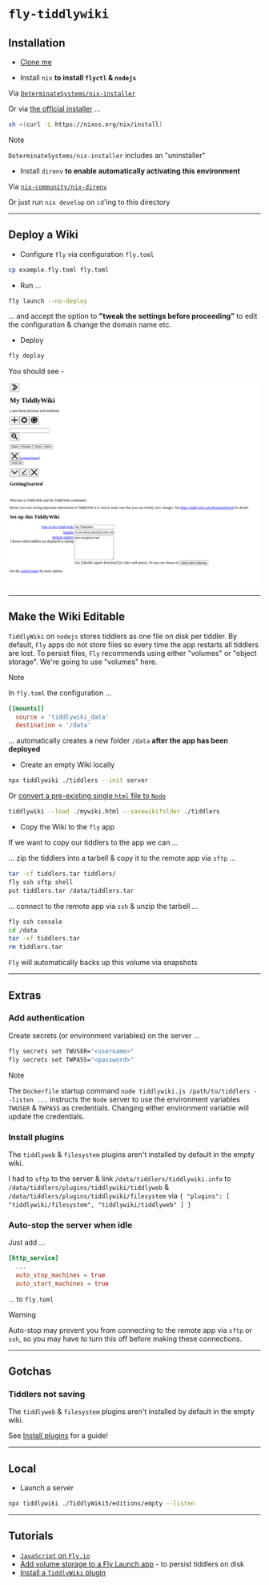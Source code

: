 # `fly-tiddlywiki`

## Installation

- [Clone me](https://docs.github.com/en/repositories/creating-and-managing-repositories/cloning-a-repository)

- Install `nix` **to install `flyctl` & `nodejs`**

Via [`DeterminateSystems/nix-installer`](https://github.com/DeterminateSystems/nix-installer)

Or via [the official installer]() ...

```sh
sh <(curl -L https://nixos.org/nix/install)
```

> [!NOTE]
> `DeterminateSystems/nix-installer` includes an "uninstaller"

- Install `direnv` **to enable automatically activating this environment**

Via [`nix-community/nix-direnv`](https://github.com/nix-community/nix-direnv)

Or just run `nix develop` on `cd`'ing to this directory


---


## Deploy a Wiki

- Configure `fly` via configuration `fly.toml`

```sh
cp example.fly.toml fly.toml
```

- Run ...

```sh
fly launch --no-deploy
```

... and accept the option to **"tweak the settings before proceeding"** to edit the configuration & change the domain name etc.

- Deploy

```sh
fly deploy
```

You should see -

![tiddlywiki-default-startup.png](./images/tiddlywiki-default-startup.png)


---


## Make the Wiki Editable

`TiddlyWiki` on `nodejs` stores tiddlers as one file on disk per tiddler.  By default, `Fly` apps do not store files so every time the app restarts all tiddlers are lost.  To persist files, `Fly` recommends using either "volumes" or "object storage".  We're going to use "volumes" here.

> [!NOTE]
> 
> In `fly.toml` the configuration ...
> 
> ```toml
> [[mounts]]
>   source = 'tiddlywiki_data'
>   destination = '/data'
> ```
> 
> ... automatically creates a new folder `/data` **after the app has been deployed**

- Create an empty Wiki locally

```sh
npx tiddlywiki ./tiddlers --init server
```

Or [convert a pre-existing single `html` file to `Node`](https://talk.tiddlywiki.org/t/migration-from-single-html-file-to-node-js/3585)

```sh
tiddlywiki --load ./mywiki.html --savewikifolder ./tiddlers
```

- Copy the Wiki to the `fly` app

If we want to copy our tiddlers to the app we can ...

... zip the tiddlers into a tarbell & copy it to the remote app via `sftp` ...

```sh
tar -cf tiddlers.tar tiddlers/
fly ssh sftp shell
put tiddlers.tar /data/tiddlers.tar
```

... connect to the remote app via `ssh` & unzip the tarbell ...

```sh
fly ssh console
cd /data
tar -xf tiddlers.tar
rm tiddlers.tar
```

`Fly` will automatically backs up this volume via snapshots


---


## Extras

### Add authentication

Create secrets (or environment variables) on the server ...

```sh
fly secrets set TWUSER="<username>"
fly secrets set TWPASS="<password>"
```

> [!NOTE]
> The `Dockerfile` startup command `node tiddlywiki.js /path/to/tiddlers --listen ...` instructs the `Node` server to use the environment variables `TWUSER` & `TWPASS` as credentials. Changing either environment variable will update the credentials.

### Install plugins

The `tiddlyweb` & `filesystem` plugins aren't installed by default in the empty wiki.

I had to `sftp` to the server & link `/data/tiddlers/tiddlywiki.info` to `/data/tiddlers/plugins/tiddlywiki/tiddlyweb` & `/data/tiddlers/plugins/tiddlywiki/filesystem` via `{ "plugins": [ "tiddlywiki/filesystem", "tiddlywiki/tiddlyweb" ] }` 

### Auto-stop the server when idle

Just add ...

```toml
[http_service]
  ...
  auto_stop_machines = true
  auto_start_machines = true
```

... to `fly.toml`

> [!WARNING]
> Auto-stop may prevent you from connecting to the remote app via `sftp` or `ssh`, so you may have to turn this off before making these connections.


---


## Gotchas

### Tiddlers not saving

The `tiddlyweb` & `filesystem` plugins aren't installed by default in the empty wiki.

See [Install plugins](#install-plugins) for a guide!


---


## Local

- Launch a server

```sh
npx tiddlywiki ./TiddlyWiki5/editions/empty --listen
```


---


## Tutorials

- [`JavaScript` on `Fly.io`](https://fly.io/docs/js/)
- [Add volume storage to a Fly Launch app](https://fly.io/docs/launch/volume-storage/) - to persist tiddlers on disk
- [Install a `TiddlyWiki` plugin](https://tiddlywiki.com/#Installing%20custom%20plugins%20on%20Node.js)
